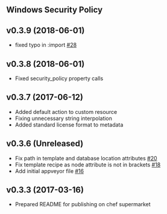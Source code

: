 ## Windows Security Policy

v0.3.9 (2018-06-01)
--------------------------------
- fixed typo in :import [\#28](https://github.com/grdnrio/windows-security-policy/pull/28)

v0.3.8 (2018-06-01)
--------------------------------
- Fixed security_policy property calls

v0.3.7 (2017-06-12)
--------------------------------
- Added default action to custom resource
- Fixing unnecessary string interpolation
- Added standard license format to metadata

v0.3.6 (Unreleased)
--------------------------------
- Fix path in template and database location attributes [\#20](https://github.com/grdnrio/windows-security-policy/pull/20)
- Fix template recipe as node attribute is not in brackets [\#18](https://github.com/grdnrio/windows-security-policy/pull/18)
- Add initial appveyor file [\#16](https://github.com/grdnrio/windows-security-policy/pull/16)

v0.3.3 (2017-03-16)
--------------------------------
- Prepared README for publishing on chef supermarket

